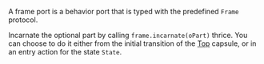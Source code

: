 A frame port is a behavior port that is typed with the predefined `Frame` protocol.

Incarnate the optional part by calling `frame.incarnate(oPart)` thrice. You can choose to do it either from the initial transition of the <a class="open-file-link" href="Top.art">Top</a> capsule, or in an entry action for the state `State`.
